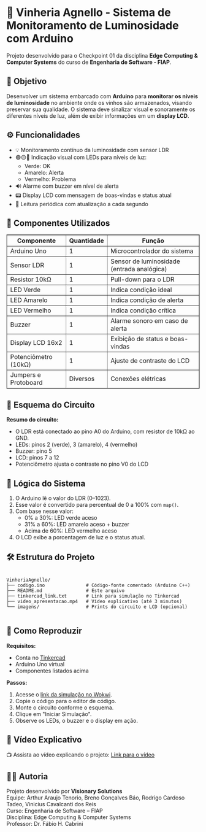 <!DOCTYPE html>
<html lang="pt-BR">
<head>
  <meta charset="UTF-8">
</head>
<body>
  <h1>🍷 Vinheria Agnello - Sistema de Monitoramento de Luminosidade com Arduino</h1>

  <p>Projeto desenvolvido para o Checkpoint 01 da disciplina <strong>Edge Computing & Computer Systems</strong> do curso de <strong>Engenharia de Software - FIAP</strong>.</p>

  <h2>🧠 Objetivo</h2>
  <p>Desenvolver um sistema embarcado com <strong>Arduino</strong> para <strong>monitorar os níveis de luminosidade</strong> no ambiente onde os vinhos são armazenados, visando preservar sua qualidade. O sistema deve sinalizar visual e sonoramente os diferentes níveis de luz, além de exibir informações em um <strong>display LCD</strong>.</p>

  <h2>⚙️ Funcionalidades</h2>
  <ul>
    <li>💡 Monitoramento contínuo da luminosidade com sensor LDR</li>
    <li>🟢🟡🔴 Indicação visual com LEDs para níveis de luz:
      <ul>
        <li>Verde: OK</li>
        <li>Amarelo: Alerta</li>
        <li>Vermelho: Problema</li>
      </ul>
    </li>
    <li>🔊 Alarme com buzzer em nível de alerta</li>
    <li>📟 Display LCD com mensagem de boas-vindas e status atual</li>
    <li>🔁 Leitura periódica com atualização a cada segundo</li>
  </ul>

  <h2>🧰 Componentes Utilizados</h2>
  <table border="1" cellspacing="0" cellpadding="4">
    <tr><th>Componente</th><th>Quantidade</th><th>Função</th></tr>
    <tr><td>Arduino Uno</td><td>1</td><td>Microcontrolador do sistema</td></tr>
    <tr><td>Sensor LDR</td><td>1</td><td>Sensor de luminosidade (entrada analógica)</td></tr>
    <tr><td>Resistor 10kΩ</td><td>1</td><td>Pull-down para o LDR</td></tr>
    <tr><td>LED Verde</td><td>1</td><td>Indica condição ideal</td></tr>
    <tr><td>LED Amarelo</td><td>1</td><td>Indica condição de alerta</td></tr>
    <tr><td>LED Vermelho</td><td>1</td><td>Indica condição crítica</td></tr>
    <tr><td>Buzzer</td><td>1</td><td>Alarme sonoro em caso de alerta</td></tr>
    <tr><td>Display LCD 16x2</td><td>1</td><td>Exibição de status e boas-vindas</td></tr>
    <tr><td>Potenciômetro (10kΩ)</td><td>1</td><td>Ajuste de contraste do LCD</td></tr>
    <tr><td>Jumpers e Protoboard</td><td>Diversos</td><td>Conexões elétricas</td></tr>
  </table>

  <h2>🔌 Esquema do Circuito</h2>
  <p><strong>Resumo do circuito:</strong></p>
  <ul>
    <li>O LDR está conectado ao pino A0 do Arduino, com resistor de 10kΩ ao GND.</li>
    <li>LEDs: pinos 2 (verde), 3 (amarelo), 4 (vermelho)</li>
    <li>Buzzer: pino 5</li>
    <li>LCD: pinos 7 a 12</li>
    <li>Potenciômetro ajusta o contraste no pino V0 do LCD</li>
  </ul>

  <h2>🧮 Lógica do Sistema</h2>
  <ol>
    <li>O Arduino lê o valor do LDR (0–1023).</li>
    <li>Esse valor é convertido para percentual de 0 a 100% com <code>map()</code>.</li>
    <li>Com base nesse valor:
      <ul>
        <li>0% a 30%: LED verde aceso</li>
        <li>31% a 60%: LED amarelo aceso + buzzer</li>
        <li>Acima de 60%: LED vermelho aceso</li>
      </ul>
    </li>
    <li>O LCD exibe a porcentagem de luz e o status atual.</li>
  </ol>

  <h2>🛠 Estrutura do Projeto</h2>
  <pre><code>
VinheriaAgnello/
├── codigo.ino               # Código-fonte comentado (Arduino C++)
├── README.md                # Este arquivo
├── tinkercad_link.txt       # Link para simulação no Tinkercad
├── video_apresentacao.mp4   # Vídeo explicativo (até 3 minutos)
└── imagens/                 # Prints do circuito e LCD (opcional)
  </code></pre>

  <h2>🔁 Como Reproduzir</h2>
  <p><strong>Requisitos:</strong></p>
  <ul>
    <li>Conta no <a href="https://www.wokwi.com/" target="_blank">Tinkercad</a></li>
    <li>Arduino Uno virtual</li>
    <li>Componentes listados acima</li>
  </ul>
  <p><strong>Passos:</strong></p>
  <ol>
    <li>Acesse o <a href="#">link da simulação no Wokwi</a>.</li>
    <li>Copie o código para o editor de código.</li>
    <li>Monte o circuito conforme o esquema.</li>
    <li>Clique em "Iniciar Simulação".</li>
    <li>Observe os LEDs, o buzzer e o display em ação.</li>
  </ol>

  <h2>🎥 Vídeo Explicativo</h2>
  <p>📺 Assista ao vídeo explicando o projeto: <a href="#">Link para o vídeo</a></p>

  <h2>👨‍💻 Autoria</h2>
  <p>Projeto desenvolvido por <strong>Visionary Solutions</strong><br>
  Equipe: Arthur Araujo Tenorio, Breno Gonçalves Báo, Rodrigo Cardoso Tadeo, Vinicius Cavalcanti dos Reis<br>
  Curso: Engenharia de Software – FIAP<br>
  Disciplina: Edge Computing & Computer Systems<br>
  Professor: Dr. Fábio H. Cabrini</p>
</body>
</html>